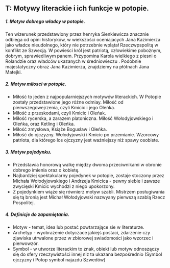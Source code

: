 ## T: Motywy literackie i ich funkcje w potopie.

##### 1. Motyw dobrego władcy w potopie.
Ten wizerunek przedstawiony przez henryka Sienkiewicza znacznie odbiega od opini historyków, w wiekszości oceniajacych Jana Kazimierza jako władce nieudolnego, który nie potrzebnie wplątał Rzeczwpspolitą w konflikt ze Szwecją. W powieści król jest patriotą, człowiekime pobożnym, dobrym, sprawiedliwym panem. Przypomina Karola wielkiego z piesni o Rolandzie oraz władców ukazanych w średniowieczu . Podobnie majestatyczny obraz Jana Kazimierza, znajdziemy na płótnach Jana Matejki.

##### 2. Motyw miłosci w potopie.
- Miłość to jeden z najpopularniejszych motywów literackich. W Potopie zostały przedstawione jego różne odmiay. Miłość od pierwszegowejrzenia, czyli Kmicic i jego Oleńka.
- Miłość z przeskodami, czyli Kmicic i Oleńak.
- Miłość rycerska, a zarazem platoniczna. Miłość Wołodyjowskiego i Oleńka, oraz Ketling i Oleńka.
- Miłość zmysłowa, Książe Bogusław i Oleńka.
- Miłość do ojczyzny. Wołodyjowski i Kmicic po przemianie. Wzorcowy patriota, dla którego los ojczyzny jest ważniejszy niż spawy osobiste.

##### 3. Motyw pojedynku.
- Przedstawia honorową walkę między dwoma przeciwnikami w obronie dobrego imienia oraz o kobietę.
- Najbardziej spektakularny pojedynek w potopie, zostaje stoczony przez Michała Wołodyjowskiego i Andrzeja Kmicica - pewny siebie i zawsze zwycięski Kmicic wychodzi z niego upokorzony.
- Z pojedynkiem wiąże się równierz motyw szabli. Mistrzem posługiwania się tą bronią jest Michał Wołodyjowski nazwyany pierwszą szablą Rzecz Pospolitej.

##### 4. Definicje do zapamiętania.
- Motyw - temat, idea lub postać powtarzające sie w literaturze.
- Archetyp - wyobrażenie dotyczace jakiejś postaci, zdarzenie czy zjawiska utrwalone przez w zbiorowej swiadomości jako wzorzec i pierwowzór.
- Symbol - w utworze literackim to znak, obiekt lub motyw odnoszączy się do sfery rzeczywistości innej niz ta ukazana bezpośrednio (Symbol ojczyzny i Potop symbol najazdu Szwedów)


